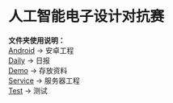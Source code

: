 # 人工智能电子设计对抗赛

**文件夹使用说明：**
<br/>[Android](https://github.com/cnwutianhao/AIED/tree/main/Android) -> 安卓工程
<br/>[Daily](https://github.com/cnwutianhao/AIED/tree/main/Daily) -> 日报
<br/>[Demo](https://github.com/cnwutianhao/AIED/tree/main/Demo) -> 存放资料
<br/>[Service](https://github.com/cnwutianhao/AIED/tree/main/Service) -> 服务器工程
<br/>[Test](https://github.com/cnwutianhao/AIED/tree/main/Test) -> 测试
